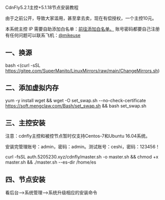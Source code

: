 CdnFly5.2.1主控+5.1.18节点安装教程
			
由于之前公开，导致大家滥用，甚至拿去卖，现在有偿授权，一个主控10元。
           
本系统主控 IP 需要自助添加白名单：<a href="https://api.5205230.xyz" target="_blank">前往添加白名单。</a>
账号密码都要自己注册
有任何问题可以联系飞机：<a href="https://t.me/mikeuse" target="_blank">@mikeuse</a>

<h2>一、换源</h2>

bash <(curl -sSL https://gitee.com/SuperManito/LinuxMirrors/raw/main/ChangeMirrors.sh)
	
<h2>二、添加虚拟内存</h2>

yum -y install wget && wget -O set_swap.sh --no-check-certificate https://soft.mengclaw.com/Bash/set_swap.sh && bash set_swap.sh

<h2>三、主控安装</h2>


注意：cdnfly主控和被控节点暂时仅支持Centos-7和Ubuntu 16.04系统。

安装完管理账号：admin，密码：admin。测试账号：ceshi，密码：123456！

curl -fsSL auth.5205230.xyz/cdnfly/master.sh -o master.sh && chmod +x master.sh && ./master.sh --es-dir /home/es

<h2>四、节点安装</h2>

看后台--&gt;系统管理--&gt;系统升级相应的安装命令
